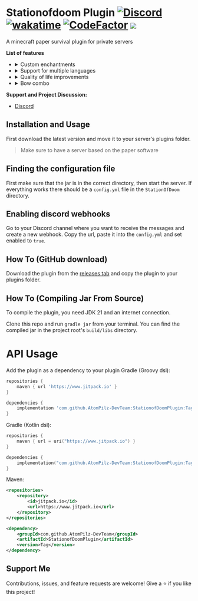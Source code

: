 Stationofdoom Plugin [![Discord](https://img.shields.io/discord/827941357824770098?label=Discord&logo=Discord)](https://discord.gg/uYwAKpRyak)  [![wakatime](https://wakatime.com/badge/user/49ee5b93-5588-4f44-a2a6-bceec1836f4a/project/74ea39da-4817-4a56-b2b0-9bd35bb4ef71.svg)](https://wakatime.com/badge/user/49ee5b93-5588-4f44-a2a6-bceec1836f4a/project/74ea39da-4817-4a56-b2b0-9bd35bb4ef71) [![CodeFactor](https://www.codefactor.io/repository/github/atompilz-devteam/stationofdoomplugin/badge)](https://www.codefactor.io/repository/github/atompilz-devteam/stationofdoomplugin) [![](https://www.jitpack.io/v/AtomPilz-DevTeam/StationofDoomPlugin.svg)](https://www.jitpack.io/#AtomPilz-DevTeam/StationofDoomPlugin)
===========
A minecraft paper survival plugin for private servers

**List of features**
- <details>
    <summary>Custom enchantments</summary>
    Flight -> Entities you hit fly up and receive fall damage as they fall down
    <br>
    Furnace -> Ore are smelted directly when you break them
    <br>
    Telepathy -> Items you break go directly to your inventory
  </details>
- <details>
    <summary>Support for multiple languages</summary>
    <br>
    Currently, German and English are supported. Use /language to change your language
  </details>
- <details>
    <summary>Quality of life improvements</summary>
      - /ping -> Get your current ping
      <br>
      - /voterestart -> Vote for a serverrestart - if the majority of online players vote for a restart the server will be restartet
      <br>
      - /sit -> Allows you to sit
      <br>
      - /afk -> Show in the tablist that you are afk
      <br>
      - Custom tab list
      <br>
      - Custom join/quit messages
      <br>
      - Support for MiniMessage in chat messages
  </details>
- <details>
  <summary>Bow combo</summary>
  Deal more damage with your bow when you hit a combo
  </details>

**Support and Project Discussion:**
- [Discord](https://discord.gg/uYwAKpRyak)

Installation and Usage
------
First download the latest version and move it to your server's plugins folder.
> Make sure to have a server based on the paper software

Finding the configuration file
------
First make sure that the jar is in the correct directory, then start the server.
If everything works there should be a `config.yml` file in the `StationOfDoom` directory.

Enabling discord webhooks
------
Go to your Discord channel where you want to receive the messages and create a new webhook. Copy the url, paste it into the `config.yml` and set enabled to `true`.

<!-- modrinth_exclude.start -->
How To (GitHub download)
------
Download the plugin from the [releases tab](https://github.com/12jking/StationofDoomPlugin/releases) and copy the plugin to your plugins folder.

How To (Compiling Jar From Source)
------
To compile the plugin, you need JDK 21 and an internet connection.

Clone this repo and run `gradle jar` from your terminal. You can find the compiled jar in the project root's `build/libs` directory.

# API Usage
Add the plugin as a dependency to your plugin
Gradle (Groovy dsl):
```groovy
repositories {
    maven { url 'https://www.jitpack.io' }
}

dependencies {
    implementation 'com.github.AtomPilz-DevTeam:StationofDoomPlugin:Tag'
}
```

Gradle (Kotlin dsl):
```kotlin
repositories {
    maven { url = uri("https://www.jitpack.io") }
}

dependencies {
    implementation("com.github.AtomPilz-DevTeam:StationofDoomPlugin:Tag")
}
```

Maven:
```xml
<repositories>
    <repository>
        <id>jitpack.io</id>
        <url>https://www.jitpack.io</url>
    </repository>
</repositories>

<dependency>
    <groupId>com.github.AtomPilz-DevTeam</groupId>
    <artifactId>StationofDoomPlugin</artifactId>
    <version>Tag</version>
</dependency>
```

Support Me
------
Contributions, issues, and feature requests are welcome!
Give a ⭐️ if you like this project!
<!-- modrinth_exclude.end -->

